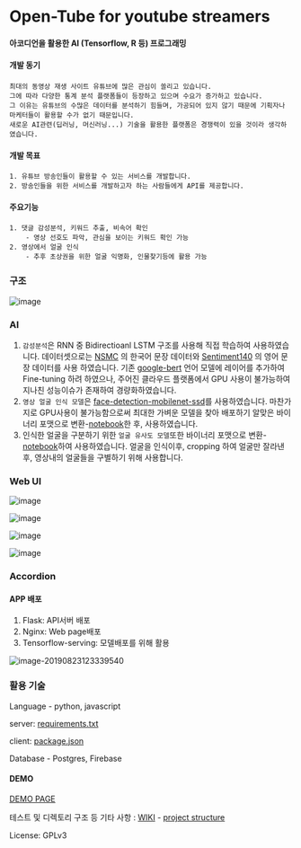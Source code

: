 

# Open-Tube for youtube streamers

#### 아코디언을 활용한 AI (Tensorflow, R 등) 프로그래밍

#### 개발 동기

```
최대의 동영상 재생 사이트 유튜브에 많은 관심이 쏠리고 있습니다.
그에 따라 다양한 통계 분석 플랫폼들이 등장하고 있으며 수요가 증가하고 있습니다.
그 이유는 유튜브의 수많은 데이터를 분석하기 힘들며, 가공되어 있지 않기 때문에 기획자나 마케터들이 활용할 수가 없기 때문입니다. 
새로운 AI관련(딥러닝, 머신러닝...) 기술을 활용한 플랫폼은 경쟁력이 있을 것이라 생각하였습니다.
```

#### 개발 목표

```
1. 유튜브 방송인들이 활용할 수 있는 서비스를 개발합니다.
2. 방송인들을 위한 서비스를 개발하고자 하는 사람들에게 API를 제공합니다.
```

#### 주요기능

```
1. 댓글 감성분석, 키워드 추출, 비속어 확인
	- 영상 선호도 파악, 관심을 보이는 키워드 확인 가능
2. 영상에서 얼굴 인식
	- 추후 초상권을 위한 얼굴 익명화, 인물찾기등에 활용 가능
```

### 구조

![image](https://user-images.githubusercontent.com/12870549/63571288-bf903a00-c5ba-11e9-83b3-b374e84a79cf.png)

### AI

1. `감성분석`은 RNN 중 Bidirectioanl LSTM 구조를 사용해 직접 학습하여 사용하였습니다. 데이터셋으로는 [NSMC](https://github.com/e9t/nsmc) 의 한국어 문장 데이터와 [Sentiment140](http://help.sentiment140.com/for-students) 의 영어 문장 데이터를 사용 하였습니다. 기존 [google-bert](https://github.com/google-research/bert)  언어 모델에 레이어를 추가하여 Fine-tuning 하려 하였으나, 주어진 클라우드 플랫폼에서 GPU 사용이 불가능하여 지나친 성능이슈가 존재하여 경량화하였습니다.
2. `영상 얼굴 인식 모델`은 [face-detection-mobilenet-ssd](https://github.com/bruceyang2012/Face-detection-with-mobilenet-ssd)를 사용하였습니다. 마찬가지로 GPU사용이 불가능함으로써 최대한 가벼운 모델을 찾아 배포하기 알맞은 바이너리 포맷으로 변환-[notebook](https://nbviewer.jupyter.org/github/rhodochrosite/my-snippets/blob/master/2019_08/py2%26keras%20to%20saved_model.ipynb)한 후, 사용하였습니다.
3. 인식한 얼굴을 구분하기 위한 `얼굴 유사도 모델`또한 바이너리 포맷으로 변환-[notebook](https://nbviewer.jupyter.org/github/rhodochrosite/my-snippets/blob/master/2019_08/tf1%20eager%26tf.keras%20to%20saved_model.ipynb)하여 사용하였습니다. 얼굴을 인식이후, cropping 하여 얼굴만 잘라낸 후, 영상내의 얼굴들을 구별하기 위해 사용합니다. 

### Web UI

![image](https://user-images.githubusercontent.com/12870549/63569650-388c9300-c5b5-11e9-8774-e0de8a312656.png)

![image](https://user-images.githubusercontent.com/12870549/63569693-65d94100-c5b5-11e9-8cb9-00b611eba9c7.png)

![image](https://user-images.githubusercontent.com/12870549/63569832-f0ba3b80-c5b5-11e9-8c4a-98ea1a4391fe.png)

![image](https://user-images.githubusercontent.com/12870549/63569787-c23c6080-c5b5-11e9-81f8-d605b2e09976.png)

### Accordion

#### APP 배포

1. Flask: API서버 배포
2. Nginx: Web page배포
3. Tensorflow-serving: 모델배포를 위해 활용

![image-20190823123339540](http://ww3.sinaimg.cn/large/006y8mN6gy1g69gg43ftrj30zv0lr7d8.jpg)



### 활용 기술

Language - python, javascript

server: [requirements.txt](https://github.com/open-tube/open-tube/blob/master/server/requirements.txt)

client: [package.json](https://github.com/open-tube/open-tube/blob/master/client/package.json)

Database - Postgres, Firebase



#### DEMO

[DEMO PAGE](https://open-tube.kro.kr/login)

테스트 및 디렉토리 구조 등 기타 사항 : [WIKI](https://github.com/open-tube/open-tube/wiki) - [project structure]([https://github.com/open-tube/open-tube/wiki/%F0%9F%93%9D-Project-structure](https://github.com/open-tube/open-tube/wiki/📝-Project-structure))

License: GPLv3
